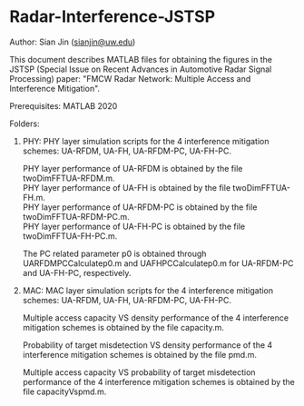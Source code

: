 # Radar-Interference-JSTSP
Author: Sian Jin (sianjin@uw.edu)

This document describes MATLAB files for obtaining the figures in the JSTSP (Special Issue on Recent Advances in Automotive Radar Signal Processing) paper: 
"FMCW Radar Network: Multiple Access and Interference Mitigation". 


Prerequisites: MATLAB 2020 

Folders:

1)  PHY: PHY layer simulation scripts for the 4 interference mitigation schemes: UA-RFDM, UA-FH, UA-RFDM-PC, UA-FH-PC.

	 PHY layer performance of UA-RFDM is obtained by the file twoDimFFTUA-RFDM.m.  
	 PHY layer performance of UA-FH is obtained by the file twoDimFFTUA-FH.m.  
	 PHY layer performance of UA-RFDM-PC is obtained by the file twoDimFFTUA-RFDM-PC.m.  
	 PHY layer performance of UA-FH-PC is obtained by the file twoDimFFTUA-FH-PC.m.    
	 
	 The PC related parameter p0 is obtained through UARFDMPCCalculatep0.m and UAFHPCCalculatep0.m for UA-RFDM-PC and UA-FH-PC, respectively.
  
2)  MAC: MAC layer simulation scripts for the 4 interference mitigation schemes: UA-RFDM, UA-FH, UA-RFDM-PC, UA-FH-PC.

	 Multiple access capacity VS density performance of the 4 interference mitigation schemes is obtained by the file capacity.m. 
	 
	 Probability of target misdetection VS density performance of the 4 interference mitigation schemes is obtained by the file pmd.m. 
	 
	 Multiple access capacity VS probability of target misdetection performance of the 4 interference mitigation schemes is obtained by the file capacityVspmd.m. 
  
